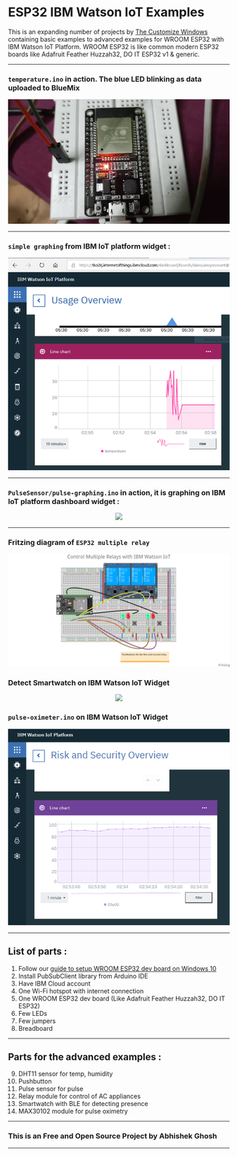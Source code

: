 # ESP32 IBM Watson IoT Examples

This is an expanding number of projects by [The Customize Windows](https://thecustomizewindows.com) containing basic examples to advanced examples for WROOM ESP32 with IBM Watson IoT Platform. WROOM ESP32 is like common modern ESP32 boards like Adafruit Feather Huzzah32, DO IT ESP32 v1 & generic. 

---

### `temperature.ino` in action. The blue LED blinking as data uploaded to BlueMix

<p align="center">
  <img src="20190223_020730_2.gif">
</p>

---

### `simple graphing` from IBM IoT platform widget :

<p align="center">
  <img src="abhishek%20ghosh%20ibm.PNG">
</p>

---

### `PulseSensor/pulse-graphing.ino` in action, it is graphing on IBM IoT platform dashboard widget :


<p align="center">
  <img src="https://thecustomizewindows.com/wp-content/uploads/2019/04/ESP32-Arduino-IBM-Watson-IoT-Pulse-Sensor-Amped.png">
</p>

---

### Fritzing diagram of `ESP32 multiple relay`

<p align="center">
  <img src="ESP32-multiple-relay/Control%20Multiple%20AC%20Appliances%20With%20One%20ESP32%20Arduino.png">
</p>

### Detect Smartwatch on IBM Watson IoT Widget

<p align="center">
  <img src="https://thecustomizewindows.com/wp-content/uploads/2020/04/Detect-Smartwatch-With-ESP32-and-IBM-Watson-IoT.png">
</p>


### `pulse-oximeter.ino` on IBM Watson IoT Widget

<p align="center">
  <img src="https://github.com/AbhishekGhosh/WROOM-ESP32-IBM-Watson-IoT-Example/blob/master/PulseSensor/IBM%20spo2.PNG">
</p>

---

## List of parts :

1. Follow our [guide to setup WROOM ESP32 dev board on Windows 10](https://thecustomizewindows.com/2019/02/esp-wroom-32-how-to-setup-esp32-nodemcu-with-arduino-ide/)
2. Install PubSubClient library from Arduino IDE
3. Have IBM Cloud account
4. One Wi-Fi hotspot with internet connection
5. One WROOM ESP32 dev board (Like Adafruit Feather Huzzah32, DO IT ESP32)
6. Few LEDs
7. Few jumpers
8. Breadboard

---

## Parts for the advanced examples : 

9. DHT11 sensor for temp, humidity 
10. Pushbutton
11. Pulse sensor for pulse
12. Relay module for control of AC appliances
12. Smartwatch with BLE for detecting presence 
13. MAX30102 module for pulse oximetry 
---

### This is an Free and Open Source Project by Abhishek Ghosh

---


